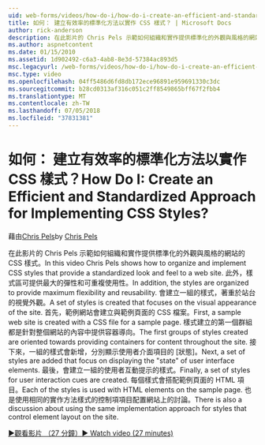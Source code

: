 ```yaml
---
uid: web-forms/videos/how-do-i/how-do-i-create-an-efficient-and-standardized-approach-for-implementing-css-styles
title: 如何： 建立有效率的標準化方法以實作 CSS 樣式？ | Microsoft Docs
author: rick-anderson
description: 在此影片的 Chris Pels 示範如何組織和實作提供標準化的外觀與風格的網站的 CSS 樣式。 此外，樣式是...
ms.author: aspnetcontent
ms.date: 01/15/2010
ms.assetid: 1d902492-c6a3-4ab8-8e3d-57384ac893d5
msc.legacyurl: /web-forms/videos/how-do-i/how-do-i-create-an-efficient-and-standardized-approach-for-implementing-css-styles
msc.type: video
ms.openlocfilehash: 04ff5486d6fd8db172ece96891e959691330c3dc
ms.sourcegitcommit: b28cd0313af316c051c2ff8549865bff67f2fbb4
ms.translationtype: MT
ms.contentlocale: zh-TW
ms.lasthandoff: 07/05/2018
ms.locfileid: "37831381"
---
```

<a name="how-do-i-create-an-efficient-and-standardized-approach-for-implementing-css-styles"></a><span data-ttu-id="465c5-105">如何： 建立有效率的標準化方法以實作 CSS 樣式？</span><span class="sxs-lookup"><span data-stu-id="465c5-105">How Do I: Create an Efficient and Standardized Approach for Implementing CSS Styles?</span></span>
====================
<span data-ttu-id="465c5-106">藉由[Chris Pels](https://twitter.com/chrispels)</span><span class="sxs-lookup"><span data-stu-id="465c5-106">by [Chris Pels](https://twitter.com/chrispels)</span></span>

<span data-ttu-id="465c5-107">在此影片的 Chris Pels 示範如何組織和實作提供標準化的外觀與風格的網站的 CSS 樣式。</span><span class="sxs-lookup"><span data-stu-id="465c5-107">In this video Chris Pels shows how to organize and implement CSS styles that provide a standardized look and feel to a web site.</span></span> <span data-ttu-id="465c5-108">此外，樣式區可提供最大的彈性和可重複使用性。</span><span class="sxs-lookup"><span data-stu-id="465c5-108">In addition, the styles are organized to provide maximum flexibility and reusability.</span></span> <span data-ttu-id="465c5-109">會建立一組的樣式，著重於站台的視覺外觀。</span><span class="sxs-lookup"><span data-stu-id="465c5-109">A set of styles is created that focuses on the visual appearance of the site.</span></span> <span data-ttu-id="465c5-110">首先，範例網站會建立與範例頁面的 CSS 檔案。</span><span class="sxs-lookup"><span data-stu-id="465c5-110">First, a sample web site is created with a CSS file for a sample page.</span></span> <span data-ttu-id="465c5-111">樣式建立的第一個群組都是針對整個網站的內容中提供容器導向。</span><span class="sxs-lookup"><span data-stu-id="465c5-111">The first groups of styles created are oriented towards providing containers for content throughout the site.</span></span> <span data-ttu-id="465c5-112">接下來，一組的樣式會新增，分別顯示使用者介面項目的 [狀態]。</span><span class="sxs-lookup"><span data-stu-id="465c5-112">Next, a set of styles are added that focus on displaying the "state" of user interface elements.</span></span> <span data-ttu-id="465c5-113">最後，會建立一組的使用者互動提示的樣式。</span><span class="sxs-lookup"><span data-stu-id="465c5-113">Finally, a set of styles for user interaction cues are created.</span></span> <span data-ttu-id="465c5-114">每個樣式會搭配範例頁面的 HTML 項目。</span><span class="sxs-lookup"><span data-stu-id="465c5-114">Each of the styles is used with HTML elements on the sample page.</span></span> <span data-ttu-id="465c5-115">也是使用相同的實作方法樣式的控制項項目配置網站上的討論。</span><span class="sxs-lookup"><span data-stu-id="465c5-115">There is also a discussion about using the same implementation approach for styles that control element layout on the site.</span></span>

[<span data-ttu-id="465c5-116">&#9654;觀看影片 （27 分鐘）</span><span class="sxs-lookup"><span data-stu-id="465c5-116">&#9654; Watch video (27 minutes)</span></span>](https://channel9.msdn.com/Blogs/ASP-NET-Site-Videos/how-do-i-create-an-efficient-and-standardized-approach-for-implementing-css-styles)
